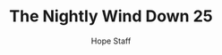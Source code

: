 ---
image: /assets/img/nwd/25_nwd_matthew_28_20_nlt.png
title: The Nightly Wind Down 25
number: 25
categories:
  - The Nightly Wind Down
author: Hope Staff
notes: The Nightly Wind Down 25
embed: >-
  EMBED_GOES_HERE
transcript: >-
  SOME LINES OF TEXT START HERE
---